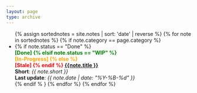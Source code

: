 ```yaml
---
layout: page
type: archive
---
```


<ul>
  {% assign sortednotes = site.notes | sort: 'date' | reverse %}
  {% for note in sortednotes %}
   {% if note.category == page.category %}
       <li>
        {% if note.status == "Done" %}
          <h4 style="color:green;margin:0;padding:0">[Done]
        {% elsif note.status == "WIP" %}
          <h4 style="color:orange;margin:0;padding:0">[In-Progress]
        {% else %}
          <h4 style="color:red;margin:0;padding:0">[Stale]
        {% endif %}
          <a href="{{ note.url }}">{{note.title }}</a></h4>
          <b>Short</b>: <i>{{ note.short }}</i><br>
          <b>Last update</b>: <i>{{ note.date | date: "%Y-%B-%d" }}</i>
        </li>
    {% endif % }
    {% endfor %}
    {% endfor %}
</ul>
